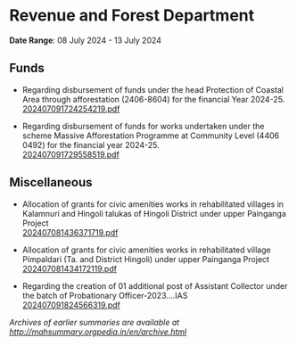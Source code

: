 # Revenue and Forest Department

**Date Range**: 08 July 2024 - 13 July 2024


## Funds
- Regarding disbursement of funds under the head Protection of Coastal Area through afforestation (2406-8604) for the financial Year 2024-25.\
  [202407091724254219.pdf](https://gr.maharashtra.gov.in/Site/Upload/Government%20Resolutions/English/202407091724254219.pdf)

- Regarding disbursement of funds for works undertaken under the scheme Massive Afforestation Programme at Community Level (4406 0492) for the financial year 2024-25.\
  [202407091729558519.pdf](https://gr.maharashtra.gov.in/Site/Upload/Government%20Resolutions/English/202407091729558519.pdf)

## Miscellaneous
- Allocation of grants for civic amenities works in rehabilitated villages in Kalamnuri and Hingoli talukas of Hingoli District under upper Painganga Project\
  [202407081436371719.pdf](https://gr.maharashtra.gov.in/Site/Upload/Government%20Resolutions/English/202407081436371719.pdf)

- Allocation of grants for civic amenities works in rehabilitated village Pimpaldari (Ta. and District Hingoli) under upper Painganga Project\
  [202407081434172119.pdf](https://gr.maharashtra.gov.in/Site/Upload/Government%20Resolutions/English/202407081434172119.pdf)

- Regarding the creation of 01 additional post of Assistant Collector under the batch of Probationary Officer-2023....IAS\
  [202407091824566319.pdf](https://gr.maharashtra.gov.in/Site/Upload/Government%20Resolutions/English/202407091824566319.pdf)


*Archives of earlier summaries are available at http://mahsummary.orgpedia.in/en/archive.html*
